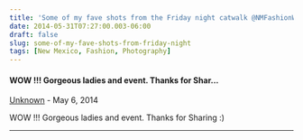 ```yaml
---
title: 'Some of my fave shots from the Friday night catwalk @NMFashionWeek #NM #Fashion #Photography'
date: 2014-05-31T07:27:00.003-06:00
draft: false
slug: some-of-my-fave-shots-from-friday-night
tags: [New Mexico, Fashion, Photography]
---
```


#### WOW !!! Gorgeous ladies and event. Thanks for Shar...
[Unknown](https://www.blogger.com/profile/09479862082033340308 "noreply@blogger.com") - <time datetime="2014-05-31T11:03:36.670-06:00">May 6, 2014</time>

WOW !!! Gorgeous ladies and event. Thanks for Sharing :)
<hr />
